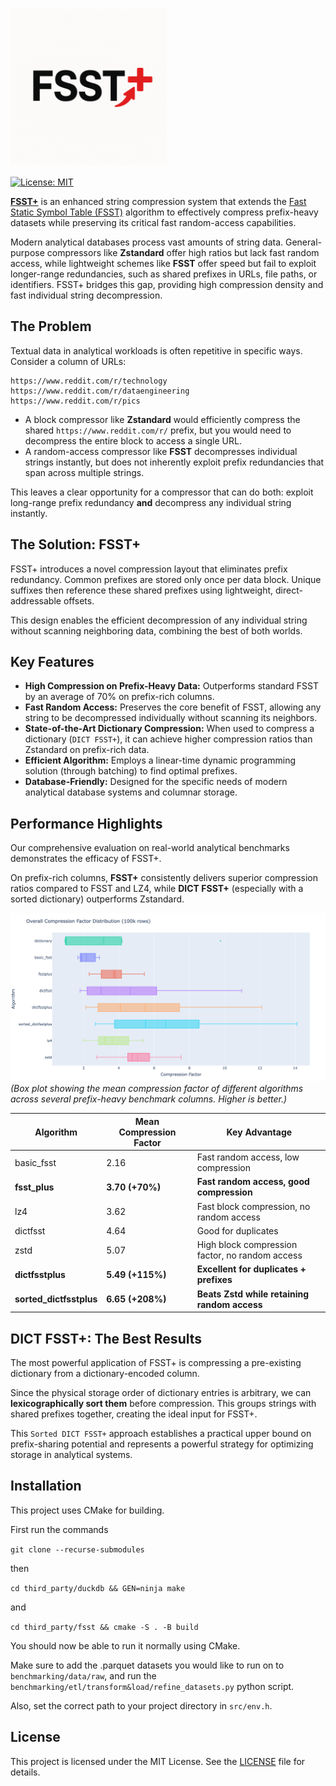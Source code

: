 

# <img src="docs/images/logo.png" alt="FSST+ Logo" width="250" style="vertical-align: middle;">

[![License: MIT](https://img.shields.io/badge/License-MIT-yellow.svg)](https://opensource.org/licenses/MIT)

[**FSST+**](https://homepages.cwi.nl/~boncz/msc/2025-YanLannaAlexandre.pdf) is an enhanced string compression system that extends the [Fast Static Symbol Table (FSST)](https://github.com/cwida/fsst) algorithm to effectively compress prefix-heavy datasets while preserving its critical fast random-access capabilities.

Modern analytical databases process vast amounts of string data. General-purpose compressors like **Zstandard** offer high ratios but lack fast random access, while lightweight schemes like **FSST** offer speed but fail to exploit longer-range redundancies, such as shared prefixes in URLs, file paths, or identifiers. FSST+ bridges this gap, providing high compression density and fast individual string decompression.

## The Problem

Textual data in analytical workloads is often repetitive in specific ways. Consider a column of URLs:

```
https://www.reddit.com/r/technology
https://www.reddit.com/r/dataengineering
https://www.reddit.com/r/pics
```

- A block compressor like **Zstandard** would efficiently compress the shared `https://www.reddit.com/r/` prefix, but you would need to decompress the entire block to access a single URL.
- A random-access compressor like **FSST** decompresses individual strings instantly, but does not inherently exploit prefix redundancies that span across multiple strings.

This leaves a clear opportunity for a compressor that can do both: exploit long-range prefix redundancy **and** decompress any individual string instantly.

## The Solution: FSST+

FSST+ introduces a novel compression layout that eliminates prefix redundancy. Common prefixes are stored only once per data block. Unique suffixes then reference these shared prefixes using lightweight, direct-addressable offsets.

This design enables the efficient decompression of any individual string without scanning neighboring data, combining the best of both worlds.


## Key Features

- **High Compression on Prefix-Heavy Data:** Outperforms standard FSST by an average of 70% on prefix-rich columns.
- **Fast Random Access:** Preserves the core benefit of FSST, allowing any string to be decompressed individually without scanning its neighbors.
- **State-of-the-Art Dictionary Compression:** When used to compress a dictionary (`DICT FSST+`), it can achieve higher compression ratios than Zstandard on prefix-rich data.
- **Efficient Algorithm:** Employs a linear-time dynamic programming solution (through batching) to find optimal prefixes.
- **Database-Friendly:** Designed for the specific needs of modern analytical database systems and columnar storage.

## Performance Highlights

Our comprehensive evaluation on real-world analytical benchmarks demonstrates the efficacy of FSST+.

On prefix-rich columns, **FSST+** consistently delivers superior compression ratios compared to FSST and LZ4, while **DICT FSST+** (especially with a sorted dictionary) outperforms Zstandard.

![Aggregated Compression Factor on Prefix-Rich Datasets](docs/images/results_boxplot.png)
*(Box plot showing the mean compression factor of different algorithms across several prefix-heavy benchmark columns. Higher is better.)*

| Algorithm               | Mean Compression Factor | Key Advantage                                   |
|-------------------------|-------------------------|-------------------------------------------------|
| basic_fsst              | 2.16                    | Fast random access, low compression             |
| **fsst_plus**           | **3.70 (+70%)**         | **Fast random access, good compression**        |
| lz4                     | 3.62                    | Fast block compression, no random access        |
| dictfsst                | 4.64                    | Good for duplicates                             |
| zstd                    | 5.07                    | High block compression factor, no random access |
| **dictfsstplus**        | **5.49 (+115%)**        | **Excellent for duplicates + prefixes**         |
| **sorted_dictfsstplus** | **6.65 (+208%)**        | **Beats Zstd while retaining random access**    |

## DICT FSST+: The Best Results

The most powerful application of FSST+ is compressing a pre-existing dictionary from a dictionary-encoded column.

Since the physical storage order of dictionary entries is arbitrary, we can **lexicographically sort them** before compression. This groups strings with shared prefixes together, creating the ideal input for FSST+.

This `Sorted DICT FSST+` approach establishes a practical upper bound on prefix-sharing potential and represents a powerful strategy for optimizing storage in analytical systems.

## Installation

This project uses CMake for building.

First run the commands

```git clone --recurse-submodules```

then

```cd third_party/duckdb && GEN=ninja make```

and

``
cd third_party/fsst && cmake -S . -B build
``

You should now be able to run it normally using CMake.

Make sure to add the .parquet datasets you would like to run on to `benchmarking/data/raw`, and run the `benchmarking/etl/transform&load/refine_datasets.py` python script. 

Also, set the correct path to your project directory in `src/env.h`.

## License

This project is licensed under the MIT License. See the [LICENSE](LICENSE) file for details.